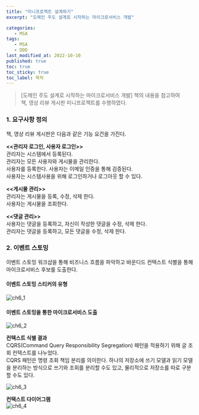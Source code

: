 ```yaml
---
title: "미니프로젝트 설계하기"
excerpt: "도메인 주도 설계로 시작하는 마이크로서비스 개발"

categories:
   - MSA
tags:
   - MSA
   - DDD
last_modified_at: 2022-10-10
published: true
toc: true
toc_sticky: true
toc_label: 목차
---
```


> [도메인 주도 설계로 시작하는 마이크로서비스 개발] 책의 내용을 참고하여  
책, 영상 리뷰 게시판 미니프로젝트를 수행하였다.

### 1. 요구사항 정의 ###
책, 영상 리뷰 게시판은 다음과 같은 기능 요건을 가진다.

__<<관리자 로그인, 사용자 로그인>>__  
관리자는 시스템에서 등록된다.  
관리자는 모든 사용자와 게시물을 관리한다.  
사용자를 등록한다. 사용자는 이메일 인증을 통해 검증된다.  
사용자는 시스템사용을 위해 로그인하거나 로그아웃 할 수 있다.

__<<게시물 관리>>__  
관리자는 게시물을 등록, 수정, 삭제 한다.  
사용자는 게시물을 조회한다.

__<<댓글 관리>>__  
사용자는 댓글을 등록하고, 자신이 작성한 댓글을 수정, 삭제 한다.  
관리자는 댓글을 등록하고, 모든 댓글을 수정, 삭제 한다.  


### 2. 이벤트 스토밍 ###
이벤트 스토밍 워크샵을 통해 비즈니스 흐름을 파악하고 바운디드 컨텍스트 식별을 통해 마이크로서비스 후보를 도출한다.

#### 이벤트 스토밍 스티커의 유형 ####
![ch6_1](https://user-images.githubusercontent.com/50389148/194822415-a51a15bb-192c-4f54-adf5-65eca15e1566.PNG)  

#### 이벤트 스토밍을 통한 마이크로서비스 도출 ####
![ch6_2](https://user-images.githubusercontent.com/50389148/194822417-f554cb36-9ddb-4b63-ba4f-00c0a2af9394.PNG)

__컨텍스트 식별 결과__  
CQRS(Command Query Responsibility Segregation) 패턴을 적용하기 위해 글 조회 컨텍스트를 나누었다.  
CQRS 패턴은 명령 조회 책임 분리를 의미한다. 하나의 저장소에 쓰기 모델과 읽기 모델을 분리하는 방식으로 
쓰기와 조회를 분리할 수도 있고, 물리적으로 저장소를 따로 구분할 수도 있다.

![ch6_3](https://user-images.githubusercontent.com/50389148/195265648-2f1b7c80-047b-4d8c-8676-633d8c42204b.PNG)

__컨택스트 다이어그램__  
![ch6_4](https://user-images.githubusercontent.com/50389148/195265655-44f2a8ac-7aa6-4810-88ec-dcfb643d4dea.PNG)

